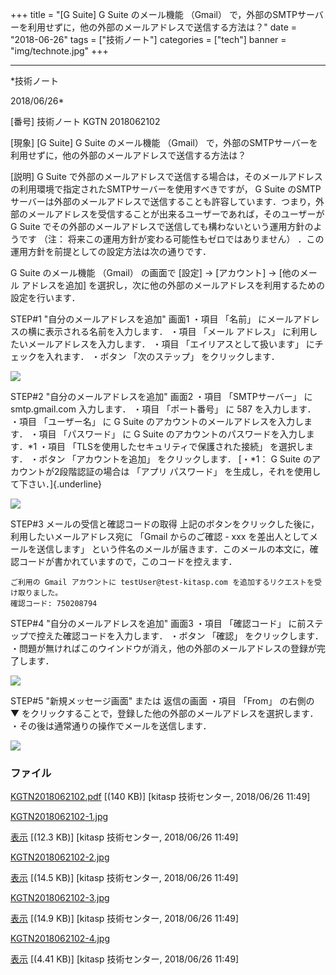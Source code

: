﻿+++
title = "[G Suite] G Suite のメール機能 （Gmail） で，外部のSMTPサーバーを利用せずに，他の外部のメールアドレスで送信する方法は？"
date = "2018-06-26"
tags = ["技術ノート"]
categories = ["tech"]
banner = "img/technote.jpg"
+++

-----------------------------------------------------------------------------------------------------------------------------

*技術ノート

2018/06/26*


[番号]
技術ノート KGTN 2018062102

[現象]
[G Suite] G Suite のメール機能 （Gmail）
で，外部のSMTPサーバーを利用せずに，他の外部のメールアドレスで送信する方法は？

[説明]
G Suite
で外部のメールアドレスで送信する場合は，そのメールアドレスの利用環境で指定されたSMTPサーバーを使用すべきですが，
G Suite
のSMTPサーバーは外部のメールアドレスで送信することも許容しています．つまり，外部のメールアドレスを受信することが出来るユーザーであれば，そのユーザーが
G Suite
でその外部のメールアドレスで送信しても構わないという運用方針のようです
（注： 将来この運用方針が変わる可能性もゼロではありません）
．この運用方針を前提としての設定方法は次の通りです．

G Suite のメール機能 （Gmail） の画面で [設定] → [アカウント] →
[他のメール アドレスを追加]
を選択し，次に他の外部のメールアドレスを利用するための設定を行います．

STEP#1 "自分のメールアドレスを追加" 画面1
・項目 「名前」 にメールアドレスの横に表示される名前を入力します．
・項目 「メール アドレス」 に利用したいメールアドレスを入力します．
・項目 「エイリアスとして扱います」 にチェックを入れます．
・ボタン 「次のステップ」 をクリックします．

![](http://techreport.kitasp.net/attachments/download/4081/KGTN2018062102-1.jpg)

STEP#2 "自分のメールアドレスを追加" 画面2
・項目 「SMTPサーバー」 に smtp.gmail.com 入力します．
・項目 「ポート番号」 に 587 を入力します．
・項目 「ユーザー名」 に G Suite
のアカウントのメールアドレスを入力します．
・項目 「パスワード」 に G Suite
のアカウントのパスワードを入力します．*1
・項目 「TLSを使用したセキュリティで保護された接続」 を選択します．
・ボタン 「アカウントを追加」 をクリックします．
[・*1： G Suite のアカウントが2段階認証の場合は 「アプリ パスワード」
を生成し，それを使用して下さい．]{.underline}

![](http://techreport.kitasp.net/attachments/download/4082/KGTN2018062102-2.jpg)

STEP#3 メールの受信と確認コードの取得
上記のボタンをクリックした後に，利用したいメールアドレス宛に 「Gmail
からのご確認 - xxx を差出人としてメールを送信します」
という件名のメールが届きます．このメールの本文に，確認コードが書かれていますので，このコードを控えます．

    ご利用の Gmail アカウントに testUser@test-kitasp.com を追加するリクエストを受け取りました。
    確認コード: 750208794

STEP#4 "自分のメールアドレスを追加" 画面3
・項目 「確認コード」 に前ステップで控えた確認コードを入力します．
・ボタン 「確認」 をクリックします．
・問題が無ければこのウインドウが消え，他の外部のメールアドレスの登録が完了します．

![](http://techreport.kitasp.net/attachments/download/4083/KGTN2018062102-3.jpg)

STEP#5 "新規メッセージ画面" または 返信の画面
・項目 「From」 の右側の ▼
をクリックすることで，登録した他の外部のメールアドレスを選択します．
・その後は通常通りの操作でメールを送信します．

![](http://techreport.kitasp.net/attachments/download/4084/KGTN2018062102-4.jpg)


### ファイル

 
 


[KGTN2018062102.pdf](http://techreport.kitasp.net/attachments/download/4080/KGTN2018062102.pdf)
 [(140 KB)] [kitasp 技術センター, 2018/06/26
11:49]

[KGTN2018062102-1.jpg](http://techreport.kitasp.net/attachments/download/4081/KGTN2018062102-1.jpg)

[表示](http://techreport.kitasp.net/attachments/4081/KGTN2018062102-1.jpg "表示")
 [(12.3 KB)] [kitasp 技術センター, 2018/06/26
11:49]

[KGTN2018062102-2.jpg](http://techreport.kitasp.net/attachments/download/4082/KGTN2018062102-2.jpg)

[表示](http://techreport.kitasp.net/attachments/4082/KGTN2018062102-2.jpg "表示")
 [(14.5 KB)] [kitasp 技術センター, 2018/06/26
11:49]

[KGTN2018062102-3.jpg](http://techreport.kitasp.net/attachments/download/4083/KGTN2018062102-3.jpg)

[表示](http://techreport.kitasp.net/attachments/4083/KGTN2018062102-3.jpg "表示")
 [(14.9 KB)] [kitasp 技術センター, 2018/06/26
11:49]

[KGTN2018062102-4.jpg](http://techreport.kitasp.net/attachments/download/4084/KGTN2018062102-4.jpg)

[表示](http://techreport.kitasp.net/attachments/4084/KGTN2018062102-4.jpg "表示")
 [(4.41 KB)] [kitasp 技術センター, 2018/06/26
11:49]


 


 


